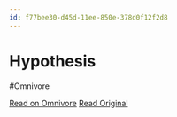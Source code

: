 ```yaml
---
id: f77bee30-d45d-11ee-850e-378d0f12f2d8
---
```


# Hypothesis
#Omnivore

[Read on Omnivore](https://omnivore.app/me/hypothesis-18de3a1e47e)
[Read Original](https://hypothes.is/a/DPTI2NRcEe6oSQuZSh4aDA)

